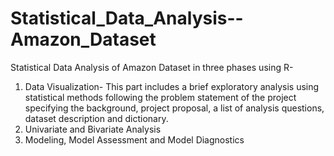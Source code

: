 # Statistical_Data_Analysis--Amazon_Dataset
Statistical Data Analysis of Amazon Dataset in three phases using R- 
1. Data Visualization- This part includes a brief exploratory analysis using statistical methods following the problem statement of the project specifying the background, project proposal, a list of analysis questions, dataset description and dictionary.
2. Univariate and Bivariate Analysis
3. Modeling, Model Assessment and Model Diagnostics
